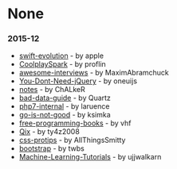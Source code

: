 # None

### 2015-12
- [swift-evolution](https://github.com/apple/swift-evolution) - by apple
- [CoolplaySpark](https://github.com/proflin/CoolplaySpark) - by proflin
- [awesome-interviews](https://github.com/MaximAbramchuck/awesome-interviews) - by MaximAbramchuck
- [You-Dont-Need-jQuery](https://github.com/oneuijs/You-Dont-Need-jQuery) - by oneuijs
- [notes](https://github.com/ChALkeR/notes) - by ChALkeR
- [bad-data-guide](https://github.com/Quartz/bad-data-guide) - by Quartz
- [php7-internal](https://github.com/laruence/php7-internal) - by laruence
- [go-is-not-good](https://github.com/ksimka/go-is-not-good) - by ksimka
- [free-programming-books](https://github.com/vhf/free-programming-books) - by vhf
- [Qix](https://github.com/ty4z2008/Qix) - by ty4z2008
- [css-protips](https://github.com/AllThingsSmitty/css-protips) - by AllThingsSmitty
- [bootstrap](https://github.com/twbs/bootstrap) - by twbs
- [Machine-Learning-Tutorials](https://github.com/ujjwalkarn/Machine-Learning-Tutorials) - by ujjwalkarn
